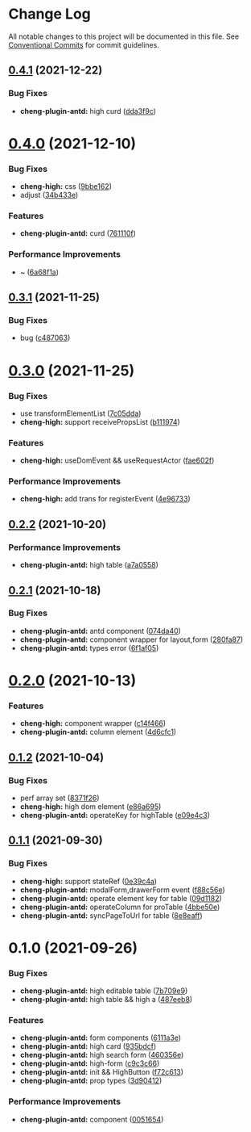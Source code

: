 # Change Log

All notable changes to this project will be documented in this file.
See [Conventional Commits](https://conventionalcommits.org) for commit guidelines.

## [0.4.1](https://github.com/zxeryu/react-start/compare/@react-start/cheng-plugin-antd@0.4.0...@react-start/cheng-plugin-antd@0.4.1) (2021-12-22)

### Bug Fixes

- **cheng-plugin-antd:** high curd ([dda3f9c](https://github.com/zxeryu/react-start/commit/dda3f9cd4a2ae4e8a6f8ef1aa3c832a57ef4217d))

# [0.4.0](https://github.com/zxeryu/react-start/compare/@react-start/cheng-plugin-antd@0.3.1...@react-start/cheng-plugin-antd@0.4.0) (2021-12-10)

### Bug Fixes

- **cheng-high:** css ([9bbe162](https://github.com/zxeryu/react-start/commit/9bbe16220628fa4402e003ef191af31550cf893c))
- adjust ([34b433e](https://github.com/zxeryu/react-start/commit/34b433ed32aa8c0ebc8ca9722fdb8873accb4647))

### Features

- **cheng-plugin-antd:** curd ([761110f](https://github.com/zxeryu/react-start/commit/761110f7629ff18c506b2b604c1d04c53fb803be))

### Performance Improvements

- ~ ([6a68f1a](https://github.com/zxeryu/react-start/commit/6a68f1a4ffb789b14cceb55523fd21eea3df3a5d))

## [0.3.1](https://github.com/zxeryu/react-start/compare/@react-start/cheng-plugin-antd@0.3.0...@react-start/cheng-plugin-antd@0.3.1) (2021-11-25)

### Bug Fixes

- bug ([c487063](https://github.com/zxeryu/react-start/commit/c487063d5b68453fa58a9611e9f24c5a2666e040))

# [0.3.0](https://github.com/zxeryu/react-start/compare/@react-start/cheng-plugin-antd@0.2.2...@react-start/cheng-plugin-antd@0.3.0) (2021-11-25)

### Bug Fixes

- use transformElementList ([7c05dda](https://github.com/zxeryu/react-start/commit/7c05dda9fba743809093c21cd43cc59a8c81f04d))
- **cheng-high:** support receivePropsList ([b111974](https://github.com/zxeryu/react-start/commit/b111974b8355490936ce47f875b351e0287a69c3))

### Features

- **cheng-high:** useDomEvent && useRequestActor ([fae602f](https://github.com/zxeryu/react-start/commit/fae602f534eb95115fb49672422ff772dcb48c24))

### Performance Improvements

- **cheng-high:** add trans for registerEvent ([4e96733](https://github.com/zxeryu/react-start/commit/4e9673375a6d843308a2c584fd6b16e6c94809b3))

## [0.2.2](https://github.com/zxeryu/react-start/compare/@react-start/cheng-plugin-antd@0.2.1...@react-start/cheng-plugin-antd@0.2.2) (2021-10-20)

### Performance Improvements

- **cheng-plugin-antd:** high table ([a7a0558](https://github.com/zxeryu/react-start/commit/a7a0558ac39faa37fdc5e5058869ca00cb83b799))

## [0.2.1](https://github.com/zxeryu/react-start/compare/@react-start/cheng-plugin-antd@0.2.0...@react-start/cheng-plugin-antd@0.2.1) (2021-10-18)

### Bug Fixes

- **cheng-plugin-antd:** antd component ([074da40](https://github.com/zxeryu/react-start/commit/074da40371204684a4f62ad355c0402c674f33b4))
- **cheng-plugin-antd:** component wrapper for layout,form ([280fa87](https://github.com/zxeryu/react-start/commit/280fa8799200fb153dd989638dd65455f88b1957))
- **cheng-plugin-antd:** types error ([6f1af05](https://github.com/zxeryu/react-start/commit/6f1af05146c66e564a414a565b41d8d20ad3e231))

# [0.2.0](https://github.com/zxeryu/react-start/compare/@react-start/cheng-plugin-antd@0.1.2...@react-start/cheng-plugin-antd@0.2.0) (2021-10-13)

### Features

- **cheng-high:** component wrapper ([c14f466](https://github.com/zxeryu/react-start/commit/c14f4660e7800abf05fb734f3a62f6b399204dfe))
- **cheng-plugin-antd:** column element ([4d6cfc1](https://github.com/zxeryu/react-start/commit/4d6cfc188a8ac4241e53e6f736ab8314609e4908))

## [0.1.2](https://github.com/zxeryu/react-start/compare/@react-start/cheng-plugin-antd@0.1.1...@react-start/cheng-plugin-antd@0.1.2) (2021-10-04)

### Bug Fixes

- perf array set ([8371f26](https://github.com/zxeryu/react-start/commit/8371f2631c794daaaea14edc07faa3e2526a04de))
- **cheng-high:** high dom element ([e86a695](https://github.com/zxeryu/react-start/commit/e86a695a1ec3da21d229a4e5b852d7423aa6cdd4))
- **cheng-plugin-antd:** operateKey for highTable ([e09e4c3](https://github.com/zxeryu/react-start/commit/e09e4c31a8fae6f40ce0f58ddc7c66c01198bdbd))

## [0.1.1](https://github.com/zxeryu/react-start/compare/@react-start/cheng-plugin-antd@0.1.0...@react-start/cheng-plugin-antd@0.1.1) (2021-09-30)

### Bug Fixes

- **cheng-high:** support stateRef ([0e39c4a](https://github.com/zxeryu/react-start/commit/0e39c4ab4dac796c58f230e1b8d0a48762ef0fdf))
- **cheng-plugin-antd:** modalForm,drawerForm event ([f88c56e](https://github.com/zxeryu/react-start/commit/f88c56e86d18cdc2796d28fdefb48724738957f5))
- **cheng-plugin-antd:** operate element key for table ([09d1182](https://github.com/zxeryu/react-start/commit/09d118261beebf3d4f779b8c2fa0f7ba2807a24e))
- **cheng-plugin-antd:** operateColumn for proTable ([4bbe50e](https://github.com/zxeryu/react-start/commit/4bbe50e786d36e6413d3f82d01c29372830bd7d7))
- **cheng-plugin-antd:** syncPageToUrl for table ([8e8eaff](https://github.com/zxeryu/react-start/commit/8e8eaff2bf4f0332cc536fb4ed99ee33f70c90a0))

# 0.1.0 (2021-09-26)

### Bug Fixes

- **cheng-plugin-antd:** high editable table ([7b709e9](https://github.com/zxeryu/react-start/commit/7b709e9fd7f449d1b31104800f661842fa4368bf))
- **cheng-plugin-antd:** high table && high a ([487eeb8](https://github.com/zxeryu/react-start/commit/487eeb85b8dc5ef37c5c79c5b94e33cbfacd3734))

### Features

- **cheng-plugin-antd:** form components ([6111a3e](https://github.com/zxeryu/react-start/commit/6111a3e761ecaf637cf141ff7b05ceeb070ce6d9))
- **cheng-plugin-antd:** high card ([935bdcf](https://github.com/zxeryu/react-start/commit/935bdcffa63c8040f137485a15d57003c1e95a8b))
- **cheng-plugin-antd:** high search form ([460356e](https://github.com/zxeryu/react-start/commit/460356ec839a15ef465262316ef8564d6ec63d15))
- **cheng-plugin-antd:** high-form ([c9c3c66](https://github.com/zxeryu/react-start/commit/c9c3c6645f6ded196746b49b918a172ad59d4819))
- **cheng-plugin-antd:** init && HighButton ([f72c613](https://github.com/zxeryu/react-start/commit/f72c61348cf1e4642ceb54d157202cbb952acb86))
- **cheng-plugin-antd:** prop types ([3d90412](https://github.com/zxeryu/react-start/commit/3d9041263c1ee2e0dffd0a47145d111a1460e9af))

### Performance Improvements

- **cheng-plugin-antd:** component ([0051654](https://github.com/zxeryu/react-start/commit/0051654d80a08b36b04cdeddd275f6d06e1f1015))
